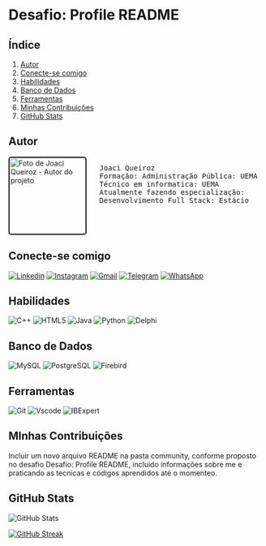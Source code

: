 # Desafio: Profile README
## Índice
1. [Autor](#autor)
2. [Conecte-se comigo](#conecte-se-comigo)
3. [Habilidades](#habilidades)
4. [Banco de Dados](#banco-de-dados)
5. [Ferramentas](#ferramentas)
6. [Minhas Contribuições](#minhas-contribuições)
7. [GitHub Stats](#github-stats)


## Autor

<div style="display: flex">
  <img src="https://hermes.dio.me/users/student/f18fc83f-1f93-4be4-a258-a38a2c1cc67e.jpg " alt="Foto de Joaci Queiroz - Autor do projeto" style="width:auto; height:150px; border: 2px solid;border-radius: 5px">
  <pre>
   Joaci Queiroz
   Formação: Administração Pública: UEMA
   Técnico em informatica: UEMA
   Atualmente fazendo especialização:
   Desenvolvimento Full Stack: Estácio </pre> 
</div>

## Conecte-se comigo
[![Linkedin](https://img.shields.io/badge/linkedin-0A66C2?style=for-the-badge&logo=linkedin&logoColor=white)](https://www.linkedin.com/in/joaci-queiroz/)
[![Instagram](https://img.shields.io/badge/instagram-0A66C2?style=for-the-badge&logo=instagram&logoColor=white)](https://www.instagram.com/joaciqueiroz/)
[![Gmail](https://img.shields.io/badge/Gmail-0A66C2?style=for-the-badge&logo=gmail&logoColor=white)](mailto:qrozestudos@gmail.com)
[![Telegram](https://img.shields.io/badge/Telegram-0A66C2?style=for-the-badge&logo=telegram&logoColor=white)](https://t.me/Joaci_Queiroz)
[![WhatsApp](https://img.shields.io/badge/WhatsApp-0A66C2?style=for-the-badge&logo=whatsapp&logoColor=white)](https://wa.me/5598985192192)

## Habilidades
![C++](https://img.shields.io/badge/c++-%2300599C.svg?style=for-the-badge&logo=c%2B%2B&logoColor=white)
![HTML5](https://img.shields.io/badge/html5-%23E34F26.svg?style=for-the-badge&logo=html5&logoColor=white)
![Java](https://img.shields.io/badge/java-%23ED8B00.svg?style=for-the-badge&logo=openjdk&logoColor=white)
![Python](https://img.shields.io/badge/python-3670A0?style=for-the-badge&logo=python&logoColor=ffdd54)
![Delphi](https://img.shields.io/badge/Delphi-EE1F35?style=for-the-badge&logo=delphi&logoColor=white)


## Banco de Dados 
![MySQL](https://img.shields.io/badge/MySQL-00000F?style=for-the-badge&logo=mysql&logoColor=white)
![PostgreSQL](https://img.shields.io/badge/PostgreSQL-000?style=for-the-badge&logo=postgresql)
![Firebird](https://img.shields.io/badge/Firebird-F7DF1E?style=for-the-badge&logo=firebird&logoColor=black)


## Ferramentas
![Git](https://img.shields.io/badge/GIT-E44C30?style=for-the-badge&logo=git&logoColor=white) 
![Vscode](https://img.shields.io/badge/Vscode-007ACC?style=for-the-badge&logo=visual-studio-code&logoColor=white)
![IBExpert](https://img.shields.io/badge/IBExpert-35b393?style=for-the-badge&logo=ibm&logoColor=white)


## MInhas Contribuições
Incluir um novo arquivo README na pasta community, conforme proposto no desafio Desafio: Profile README, incluido informações sobre me e praticando as tecnicas e códigos aprendidos até o momenteo.

## GitHub Stats
![GitHub Stats](https://github-readme-stats.vercel.app/api?username=JoaciQueiroz&theme=transparent&bg_color=000&border_color=30A3DC&show_icons=true&icon_color=30A3DC&title_color=E94D5F&text_color=FFF)

[![GitHub Streak](https://streak-stats.demolab.com/?user=JoaciQueiroz&theme=bear&background=000&border=30A3DC&dates=FFF)](https://git.io/streak-stats)



